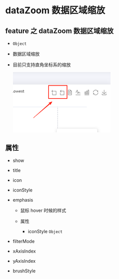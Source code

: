 # dataZoom 数据区域缩放

## feature 之 dataZoom 数据区域缩放

+ `Object`
+ 数据区域缩放
+ 目前只支持直角坐标系的缩放

  ![alt text](images/dataZoom.png)

## 属性

+ show
+ title
+ icon
+ iconStyle
+ emphasis

  + 鼠标 hover 时候的样式

  + 属性

    + iconStyle `Object`

+ filterMode
+ xAxisIndex
+ yAxisIndex
+ brushStyle
